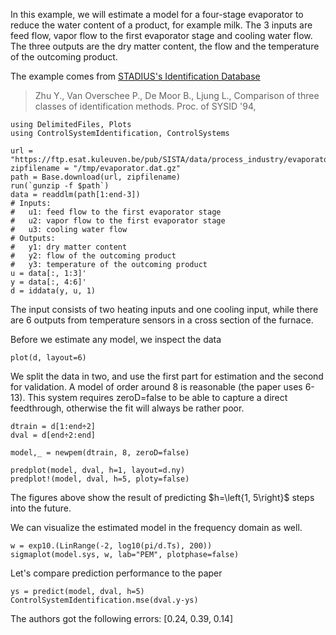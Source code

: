 In this example, we will estimate a model for a four-stage evaporator to reduce the water content of a product, for example milk. The 3 inputs are feed flow, vapor flow to the first evaporator stage and cooling water flow. The three outputs are the dry matter content, the flow and the temperature of the outcoming product.

The example comes from [STADIUS's Identification Database](https://homes.esat.kuleuven.be/~smc/daisy/daisydata.html) 

> Zhu Y., Van Overschee P., De Moor B., Ljung L.,
> Comparison of three classes of identification methods. Proc. of SYSID '94, 

```@example evaporator
using DelimitedFiles, Plots
using ControlSystemIdentification, ControlSystems

url = "https://ftp.esat.kuleuven.be/pub/SISTA/data/process_industry/evaporator.dat.gz"
zipfilename = "/tmp/evaporator.dat.gz"
path = Base.download(url, zipfilename)
run(`gunzip -f $path`)
data = readdlm(path[1:end-3])
# Inputs:
# 	u1: feed flow to the first evaporator stage
# 	u2: vapor flow to the first evaporator stage
# 	u3: cooling water flow
# Outputs:
# 	y1: dry matter content
# 	y2: flow of the outcoming product
# 	y3: temperature of the outcoming product
u = data[:, 1:3]'  
y = data[:, 4:6]'
d = iddata(y, u, 1) 
```
The input consists of two heating inputs and one cooling input, while there are 6 outputs from temperature sensors in a cross section of the furnace.

Before we estimate any model, we inspect the data
```@example evaporator
plot(d, layout=6)
```

We split the data in two, and use the first part for estimation and the second for validation. A model of order around 8 is reasonable (the paper uses 6-13). This system requires zeroD=false to be able to capture a direct feedthrough, otherwise the fit will always be rather poor.
```@example evaporator
dtrain = d[1:end÷2]
dval = d[end÷2:end]

model,_ = newpem(dtrain, 8, zeroD=false)
```

```@example evaporator
predplot(model, dval, h=1, layout=d.ny)
predplot!(model, dval, h=5, ploty=false)
```
The figures above show the result of predicting $h=\left{1, 5\right}$ steps into the future.

We can visualize the estimated model in the frequency domain as well. 
```@example evaporator
w = exp10.(LinRange(-2, log10(pi/d.Ts), 200))
sigmaplot(model.sys, w, lab="PEM", plotphase=false)
```

Let's compare prediction performance to the paper
```@example evaporator
ys = predict(model, dval, h=5)
ControlSystemIdentification.mse(dval.y-ys)
```
The authors got the following errors: [0.24, 0.39, 0.14]


